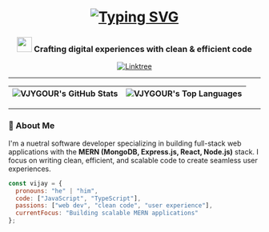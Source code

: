 <h1 align="center">
  <a href="https://git.io/typing-svg">
    <img src="https://readme-typing-svg.demolab.com?font=Fira+Code&weight=600&size=26&duration=4000&pause=1000&color=6B9BED&center=true&vCenter=true&width=500&lines=Hi+there,+I'm+Vijay+Gour;MERN+Stack+Developer;Full-Stack+Engineer;Problem+Solver" alt="Typing SVG" />
  </a>
</h1>

<h3 align="center">
  <img src="https://em-content.zobj.net/source/microsoft-teams/363/rocket_1f680.png" width="30px"> Crafting digital experiences with clean & efficient code
</h3>

<p align="center">
  <a href="https://linktr.ee/vishu33.x">
    <img src="https://img.shields.io/badge/All_My_Links-Linktree-1DE9B6?style=for-the-badge&logo=linktree&logoColor=white" alt="Linktree"/>
  </a>
</p>

---
| <img align="center" src="https://github-readme-stats.vercel.app/api?username=VJYGOUR&show_icons=true&theme=react&hide_border=true&include_all_commits=true" alt="VJYGOUR's GitHub Stats" /> | <img align="center" src="https://github-readme-stats.vercel.app/api/top-langs/?username=VJYGOUR&layout=compact&theme=react&hide_border=true" alt="VJYGOUR's Top Languages" /> |
| ------------- | ------------- |
---

### 🚀 About Me

I'm a nuetral software developer specializing in building full-stack web applications with the **MERN (MongoDB, Express.js, React, Node.js)** stack. I focus on writing clean, efficient, and scalable code to create seamless user experiences.

```javascript
const vijay = {
  pronouns: "he" | "him",
  code: ["JavaScript", "TypeScript"],
  passions: ["web dev", "clean code", "user experience"],
  currentFocus: "Building scalable MERN applications"
};
